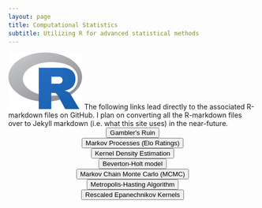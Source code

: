 ```yaml
---
layout: page
title: Computational Statistics
subtitle: Utilizing R for advanced statistical methods
---
```

<img class="leftimg" src="/img/proj3_stats/R_logo.webp">
The following links lead directly to the associated R-markdown files on GitHub.  I plan on converting all the R-markdown files over to Jekyll markdown (i.e. what this site uses) in the near-future.

<div style="text-align:center; width=768px;">
  <a href="https://github.com/adik0861/adik0861.github.io/blob/master/assets/proj3_stats/AdityaKunapuli_HW6.Rmd">
    <input  type="button"
            class="bigButton"
            value="Gambler's Ruin"
            href="https://github.com/adik0861/adik0861.github.io/blob/master/assets/proj3_stats/AdityaKunapuli_HW6.Rmd"/>
  </a>
</div>

<div style="text-align:center; width=768px;">
  <a href="https://github.com/adik0861/adik0861.github.io/blob/master/assets/proj3_stats/AdityaKunapuli_HW6.Rmd">
    <input  type="button"
            class="bigButton"
            value="Markov Processes (Elo Ratings)"
            href="https://github.com/adik0861/adik0861.github.io/blob/master/assets/proj3_stats/AdityaKunapuli_HW6.Rmd"/>
  </a>
</div>

<div style="text-align:center; width=768px;">
  <a href="https://github.com/adik0861/adik0861.github.io/blob/master/assets/proj3_stats/AdityaKunapuli_HW7.Rmd">
    <input  type="button"
            class="bigButton"
            value="Kernel Density Estimation"
            href="https://github.com/adik0861/adik0861.github.io/blob/master/assets/proj3_stats/AdityaKunapuli_HW7.Rmd"/>
  </a>
</div>

<div style="text-align:center; width=768px;">
  <a href="https://github.com/adik0861/adik0861.github.io/blob/master/assets/proj3_stats/AdityaKunapuli_HW7.Rmd">
    <input  type="button"
            class="bigButton"
            value="Beverton-Holt model"
            href="https://github.com/adik0861/adik0861.github.io/blob/master/assets/proj3_stats/AdityaKunapuli_HW7.Rmd"/>
  </a>
</div>

<div style="text-align:center; width=768px;">
  <a href="https://github.com/adik0861/adik0861.github.io/blob/master/assets/proj3_stats/AdityaKunapuli_HW8.Rmd">
    <input  type="button"
            class="bigButton"
            value="Markov Chain Monte Carlo (MCMC)"
            href="https://github.com/adik0861/adik0861.github.io/blob/master/assets/proj3_stats/AdityaKunapuli_HW8.Rmd"/>
  </a>
</div>

<div style="text-align:center; width=768px;">
  <a href="https://github.com/adik0861/adik0861.github.io/blob/master/assets/proj3_stats/AdityaKunapuli_HW7.Rmd">
    <input  type="button"
            class="bigButton"
            value="Metropolis-Hasting Algorithm"
            href="https://github.com/adik0861/adik0861.github.io/blob/master/assets/proj3_stats/AdityaKunapuli_HW7.Rmd"/>
  </a>
</div>

<div style="text-align:center; width=768px;">
  <a href="https://github.com/adik0861/adik0861.github.io/blob/master/assets/proj3_stats/AdityaKunapuli_FINAL.Rmd">
    <input  type="button"
            class="bigButton"
            value="Rescaled Epanechnikov Kernels"
            href="https://github.com/adik0861/adik0861.github.io/blob/master/assets/proj3_stats/AdityaKunapuli_FINAL.Rmd"/>
  </a>
</div>




<!--
<div style="text-align:center; width=768px;">
  <a href="https://github.com/adik0861/adik0861.github.io/blob/master/assets/proj3_stats/AdityaKunapuli_HW8.Rmd">
    <input  type="button"
            class="bigButton"
            value="Metropolis-Hasting Algorithm"
            href="https://github.com/adik0861/adik0861.github.io/blob/master/assets/proj3_stats/AdityaKunapuli_HW8.Rmd"/>
  </a>
</div> -->
